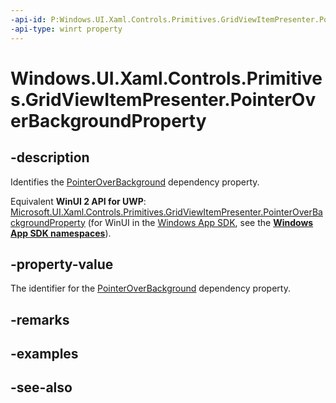 ```yaml
---
-api-id: P:Windows.UI.Xaml.Controls.Primitives.GridViewItemPresenter.PointerOverBackgroundProperty
-api-type: winrt property
---
```


<!-- Property syntax
public Windows.UI.Xaml.DependencyProperty PointerOverBackgroundProperty { get; }
-->

# Windows.UI.Xaml.Controls.Primitives.GridViewItemPresenter.PointerOverBackgroundProperty

## -description
Identifies the [PointerOverBackground](gridviewitempresenter_pointeroverbackground.md) dependency property.

Equivalent **WinUI 2 API for UWP**: [Microsoft.UI.Xaml.Controls.Primitives.GridViewItemPresenter.PointerOverBackgroundProperty](/windows/winui/api/microsoft.ui.xaml.controls.primitives.gridviewitempresenter.pointeroverbackgroundproperty) (for WinUI in the [Windows App SDK](/windows/apps/windows-app-sdk/), see the **[Windows App SDK namespaces](/windows/windows-app-sdk/api/winrt/)**).

## -property-value
The identifier for the [PointerOverBackground](gridviewitempresenter_pointeroverbackground.md) dependency property.

## -remarks

## -examples

## -see-also
